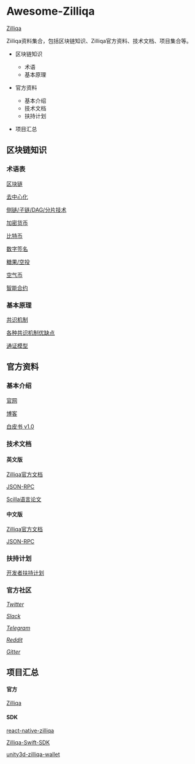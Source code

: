 # Awesome-Zilliqa

[Zilliqa](./Documents/img/zilliqa-img.jpeg)



Ziiliqa资料集合，包括区块链知识、Zilliqa官方资料、技术文档、项目集合等。

* 区块链知识

  * 术语
  * 基本原理

* 官方资料

  * 基本介绍
  * 技术文档
  * 扶持计划

* 项目汇总

  

## 区块链知识

### 术语表

[区块链](http://www.ruanyifeng.com/blog/2017/12/blockchain-tutorial.html)

[去中心化](http://m.sohu.com/a/224866452_100104403?from=groupmessage&isappinstalled=0)

[侧链/子链/DAG/分片技术](https://blog.csdn.net/tiandiwuya/article/details/80289380)

[加密货币](http://www.ruanyifeng.com/blog/2018/01/cryptocurrency-tutorial.html)

[比特币](http://www.ruanyifeng.com/blog/2018/01/bitcoin-tutorial.html)

[数字签名](http://www.ruanyifeng.com/blog/2011/08/what_is_a_digital_signature.html)

[糖果/空投](https://www.zhihu.com/question/263927879?from=groupmessage&isappinstalled=0)

[空气币](https://zhuanlan.zhihu.com/p/34389359?from=groupmessage&isappinstalled=0)

[智能合约](https://github.com/EthFans/wiki/wiki/%E6%99%BA%E8%83%BD%E5%90%88%E7%BA%A6)



### 基本原理

[共识机制](https://zhuanlan.zhihu.com/p/32404771)

[各种共识机制优缺点](https://blog.csdn.net/omnispace/article/details/80374731)

[通证模型](https://www.sohu.com/a/221492990_466937)



## 官方资料

### 基本介绍

[官网](https://zilliqa.com/)

[博客](https://blog.zilliqa.com/@xinshu)

[白皮书 v1.0](https://docs.zilliqa.com/whitepaper.pdf)



### 技术文档

#### 英文版

[Zilliqa官方文档](http://scilla.readthedocs.io/en/latest/)

[JSON-RPC](https://apidocs.zilliqa.com/#introduction)

[Scilla语言论文](https://arxiv.org/pdf/1801.00687.pdf)

#### 中文版

[Zilliqa官方文档](https://github.com/FireStack2018/Awesome-Zilliqa/tree/master/Documents/Zilliqa_cn)

[JSON-RPC](https://github.com/FireStack2018/Awesome-Zilliqa/tree/master/Documents/JSON-RPC_cn)



### 扶持计划

[开发者扶持计划](https://blog.zilliqa.com/zilliqa%E7%94%9F%E6%80%81%E6%9E%84%E5%BB%BA%E8%B5%84%E5%8A%A9%E8%AE%A1%E5%88%92-c2ae1745e916)



### 官方社区

[*Twitter*](https://twitter.com/zilliqa)

[*Slack*](https://invite.zilliqa.com/)

[*Telegram*](https://t.me/zilliqachat)

[*Reddit*](https://www.reddit.com/r/zilliqa/)

[*Gitter*](https://gitter.im/Zilliqa/ecogrant)



## 项目汇总

#### 官方

[Zilliqa](https://github.com/Zilliqa)



#### SDK

[react-native-zilliqa](https://github.com/FireStack-Lab/react-native-zilliqa)

[Zilliqa-Swift-SDK](https://github.com/OpenZesame/Zilliqa-Swift-SDK)

[unity3d-zilliqa-wallet](https://github.com/jonas0110/unity3d-zilliqa-wallet)


